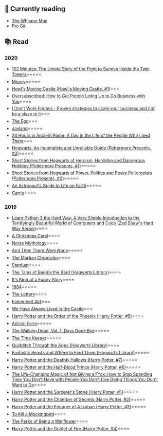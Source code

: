 ## 📖 Currently reading
* [The Whisper Man](https://www.goodreads.com/review/show/3487494483?utm_medium=api&utm_source=rss)
* [Pro Git](https://www.goodreads.com/review/show/3476701464?utm_medium=api&utm_source=rss)
## 📚 Read

### 2020
* [102 Minutes: The Untold Story of the Fight to Survive Inside the Twin Towers](https://www.goodreads.com/review/show/3483787747?utm_medium=api&utm_source=rss)⭐️⭐️⭐️⭐️⭐️
* [Misery](https://www.goodreads.com/review/show/3470373103?utm_medium=api&utm_source=rss)⭐️⭐️⭐️⭐️⭐️
* [Howl's Moving Castle (Howl's Moving Castle, #1)](https://www.goodreads.com/review/show/3341103590?utm_medium=api&utm_source=rss)⭐️⭐️⭐️
* [Oversubscribed: How to Get People Lining Up to Do Business with You](https://www.goodreads.com/review/show/3472958124?utm_medium=api&utm_source=rss)⭐️⭐️⭐️⭐️
* [I Don't Work Fridays - Proven strategies to scale your business and not be a slave to it](https://www.goodreads.com/review/show/3471667189?utm_medium=api&utm_source=rss)⭐️⭐️⭐️
* [The Egg](https://www.goodreads.com/review/show/3469090655?utm_medium=api&utm_source=rss)⭐️⭐️⭐️
* [Joyland](https://www.goodreads.com/review/show/3461276559?utm_medium=api&utm_source=rss)⭐️⭐️⭐️⭐️⭐️
* [24 Hours in Ancient Rome: A Day in the Life of the People Who Lived There](https://www.goodreads.com/review/show/3355905058?utm_medium=api&utm_source=rss)⭐️⭐️⭐️
* [Hogwarts: An Incomplete and Unreliable Guide (Pottermore Presents, #3)](https://www.goodreads.com/review/show/3371408974?utm_medium=api&utm_source=rss)⭐️⭐️⭐️⭐️⭐️
* [Short Stories from Hogwarts of Heroism, Hardship and Dangerous Hobbies (Pottermore Presents, #1)](https://www.goodreads.com/review/show/3370943907?utm_medium=api&utm_source=rss)⭐️⭐️⭐️⭐️⭐️
* [Short Stories from Hogwarts of Power, Politics and Pesky Poltergeists (Pottermore Presents, #2)](https://www.goodreads.com/review/show/3370813628?utm_medium=api&utm_source=rss)⭐️⭐️⭐️⭐️⭐️
* [An Astronaut's Guide to Life on Earth](https://www.goodreads.com/review/show/3352819400?utm_medium=api&utm_source=rss)⭐️⭐️⭐️⭐️⭐️
* [Carrie](https://www.goodreads.com/review/show/2772927152?utm_medium=api&utm_source=rss)⭐️⭐️⭐️⭐️

### 2019
* [Learn Python 3 the Hard Way: A Very Simple Introduction to the Terrifyingly Beautiful World of Computers and Code (Zed Shaw's Hard Way Series)](https://www.goodreads.com/review/show/3045337194?utm_medium=api&utm_source=rss)⭐️⭐️⭐️⭐️
* [A Christmas Carol](https://www.goodreads.com/review/show/3106582844?utm_medium=api&utm_source=rss)⭐️⭐️⭐️⭐️
* [Norse Mythology](https://www.goodreads.com/review/show/2839888241?utm_medium=api&utm_source=rss)⭐️⭐️⭐️⭐️
* [And Then There Were None](https://www.goodreads.com/review/show/2872617883?utm_medium=api&utm_source=rss)⭐️⭐️⭐️⭐️⭐️
* [The Martian Chronicles](https://www.goodreads.com/review/show/2861443017?utm_medium=api&utm_source=rss)⭐️⭐️⭐️⭐️
* [Stardust](https://www.goodreads.com/review/show/2813153677?utm_medium=api&utm_source=rss)⭐️⭐️⭐️⭐️
* [The Tales of Beedle the Bard (Hogwarts Library)](https://www.goodreads.com/review/show/2772929054?utm_medium=api&utm_source=rss)⭐️⭐️⭐️⭐️
* [It's Kind of a Funny Story](https://www.goodreads.com/review/show/1014600760?utm_medium=api&utm_source=rss)⭐️⭐️⭐️⭐️
* [1984](https://www.goodreads.com/review/show/2772943815?utm_medium=api&utm_source=rss)⭐️⭐️⭐️⭐️⭐️
* [The Lottery](https://www.goodreads.com/review/show/2858360997?utm_medium=api&utm_source=rss)⭐️⭐️⭐️⭐️
* [Fahrenheit 451](https://www.goodreads.com/review/show/2815542607?utm_medium=api&utm_source=rss)⭐️⭐️⭐️
* [We Have Always Lived in the Castle](https://www.goodreads.com/review/show/2772926031?utm_medium=api&utm_source=rss)⭐️⭐️⭐️
* [Harry Potter and the Order of the Phoenix (Harry Potter, #5)](https://www.goodreads.com/review/show/2772910178?utm_medium=api&utm_source=rss)⭐️⭐️⭐️⭐️
* [Animal Farm](https://www.goodreads.com/review/show/2816506784?utm_medium=api&utm_source=rss)⭐️⭐️⭐️⭐️⭐️
* [The Walking Dead, Vol. 1: Days Gone Bye](https://www.goodreads.com/review/show/2839916739?utm_medium=api&utm_source=rss)⭐️⭐️⭐️⭐️⭐️
* [The Time Keeper](https://www.goodreads.com/review/show/2828601282?utm_medium=api&utm_source=rss)⭐️⭐️⭐️⭐️⭐️
* [Quidditch Through the Ages (Hogwarts Library)](https://www.goodreads.com/review/show/2772928661?utm_medium=api&utm_source=rss)⭐️⭐️⭐️⭐️
* [Fantastic Beasts and Where to Find Them (Hogwarts Library)](https://www.goodreads.com/review/show/2772928840?utm_medium=api&utm_source=rss)⭐️⭐️⭐️⭐️⭐️
* [Harry Potter and the Deathly Hallows (Harry Potter, #7)](https://www.goodreads.com/review/show/2784878171?utm_medium=api&utm_source=rss)⭐️⭐️⭐️⭐️⭐️
* [Harry Potter and the Half-Blood Prince (Harry Potter, #6)](https://www.goodreads.com/review/show/2779651690?utm_medium=api&utm_source=rss)⭐️⭐️⭐️⭐️⭐️
* [The Life-Changing Magic of Not Giving a F*ck: How to Stop Spending Time You Don't Have with People You Don't Like Doing Things You Don't Want to Do](https://www.goodreads.com/review/show/2772917715?utm_medium=api&utm_source=rss)⭐️⭐️⭐️⭐️
* [Harry Potter and the Sorcerer's Stone (Harry Potter, #1)](https://www.goodreads.com/review/show/2772917246?utm_medium=api&utm_source=rss)⭐️⭐️⭐️⭐️⭐️
* [Harry Potter and the Chamber of Secrets (Harry Potter, #2)](https://www.goodreads.com/review/show/2772916884?utm_medium=api&utm_source=rss)⭐️⭐️⭐️⭐️⭐️
* [Harry Potter and the Prisoner of Azkaban (Harry Potter, #3)](https://www.goodreads.com/review/show/2772916659?utm_medium=api&utm_source=rss)⭐️⭐️⭐️⭐️⭐️
* [To Kill a Mockingbird](https://www.goodreads.com/review/show/1014599542?utm_medium=api&utm_source=rss)⭐️⭐️⭐️⭐️
* [The Perks of Being a Wallflower](https://www.goodreads.com/review/show/1014600641?utm_medium=api&utm_source=rss)⭐️⭐️⭐️⭐️
* [Harry Potter and the Goblet of Fire (Harry Potter, #4)](https://www.goodreads.com/review/show/2772915156?utm_medium=api&utm_source=rss)⭐️⭐️⭐️⭐️
